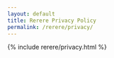 ```yaml
---
layout: default
title: Rerere Privacy Policy
permalink: /rerere/privacy/
---
```


{% include rerere/privacy.html %}

